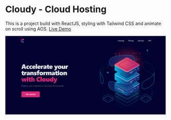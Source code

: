 # Cloudy - Cloud Hosting

This is a project build with ReactJS, styling with Tailwind CSS and animate on scroll using AOS. [Live Demo](https://kryonics.me/cloudy)

<img src="./screenshots/cloudy.png" >

